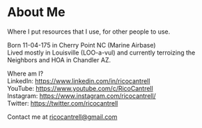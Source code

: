 # About Me
Where I put resources that I use, for other people to use.

Born 11-04-175 in Cherry Point NC (Marine Airbase)  
Lived mostly in Louisville (LOO-a-vul) and currently terroizing the Neighbors and HOA in Chandler AZ.

Where am I?  
LinkedIn: https://www.linkedin.com/in/ricocantrell  
YouTube: https://www.youtube.com/c/RicoCantrell  
Instagram: https://www.instagram.com/ricocantrell/  
Twitter: https://twitter.com/ricocantrell  

Contact me at ricocantrell@gmail.com 
